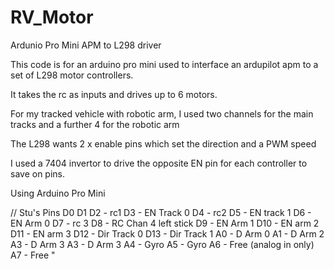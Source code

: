 # RV_Motor
Ardunio Pro Mini APM to L298 driver

This code is for an arduino pro mini used to interface an ardupilot apm to a set of L298 motor controllers.

It takes the rc as inputs and drives up to 6 motors.

For my tracked vehicle with robotic arm, I used two channels for the main tracks and a further 4 for the robotic arm

The L298 wants 2 x enable pins which set the direction and a PWM speed

I used a 7404 invertor to drive the opposite EN pin for each controller to save on pins.

 Using Arduino Pro Mini 
 
 // Stu's Pins
 D0
 D1
 D2 - rc1
 D3 - EN Track 0
 D4 - rc2
 D5 - EN track 1
 D6 - EN Arm 0
 D7 - rc 3
 D8 - RC Chan 4 left stick
 D9 - EN Arm 1
 D10 - EN arm 2
 D11 - EN arm 3
 D12 - Dir Track 0
 D13 - Dir Track 1
 A0 - D Arm 0
 A1 - D Arm 2
 A3 - D Arm 3
 A3 - D Arm 3
 A4 - Gyro
 A5 - Gyro
 A6 - Free (analog in only)
 A7 - Free       "
